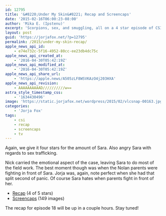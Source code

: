 ```yaml
---
id: 12795
title: '&#8220;Under My Skin&#8221; Recap and Screencaps'
date: '2015-02-16T06:00:23-08:00'
author: 'Mika E. (Ipstenu)'
excerpt: 'Scorpions, sex, and smuggling, all on a 4 star episode of CSI.'
layout: post
guid: 'https://jorjafox.net/?p=12795'
permalink: /2015/under-my-skin-recap/
apple_news_api_id:
    - e74e732c-5f16-4952-80cc-ee23db4dc75c
apple_news_api_created_at:
    - '2016-04-30T05:42:19Z'
apple_news_api_modified_at:
    - '2016-04-30T05:42:19Z'
apple_news_api_share_url:
    - 'https://apple.news/A505zLF8WSVKAzO4j203HXA'
apple_news_api_revision:
    - AAAAAAAAAAD//////////w==
astra_style_timestamp_css:
    - '1634430496'
image: 'https://static.jorjafox.net/wordpress/2015/02/vlcsnap-00163.jpg'
categories:
    - 'Jorja Fox'
tags:
    - csi
    - recap
    - screencaps
    - tv
---
```


Again, we give it four stars for the amount of Sara. Also angry Sara with regards to sex trafficking.

Nick carried the emotional aspect of the case, leaving Sara to do most of the field work. The best moment though was when the Nolan parents were fighting in front of Sara. Jorja was, again, note perfect when she had that split second of panic. Of course Sara hates when parents fight in front of her.
<ul>
 	<li><a href="https://jorjafox.net/wiki/Under_My_Skin">Recap</a> (4 of 5 stars)</li>
 	<li><a href="https://jorjafox.net/gallery/tv/csi/season15/17-skin/">Screencaps</a> (149 images)</li>
</ul>
The recap for episode 18 will be up in a couple hours. Stay tuned!